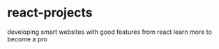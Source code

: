 # react-projects
developing smart websites with good features from react 
learn more to become a pro


